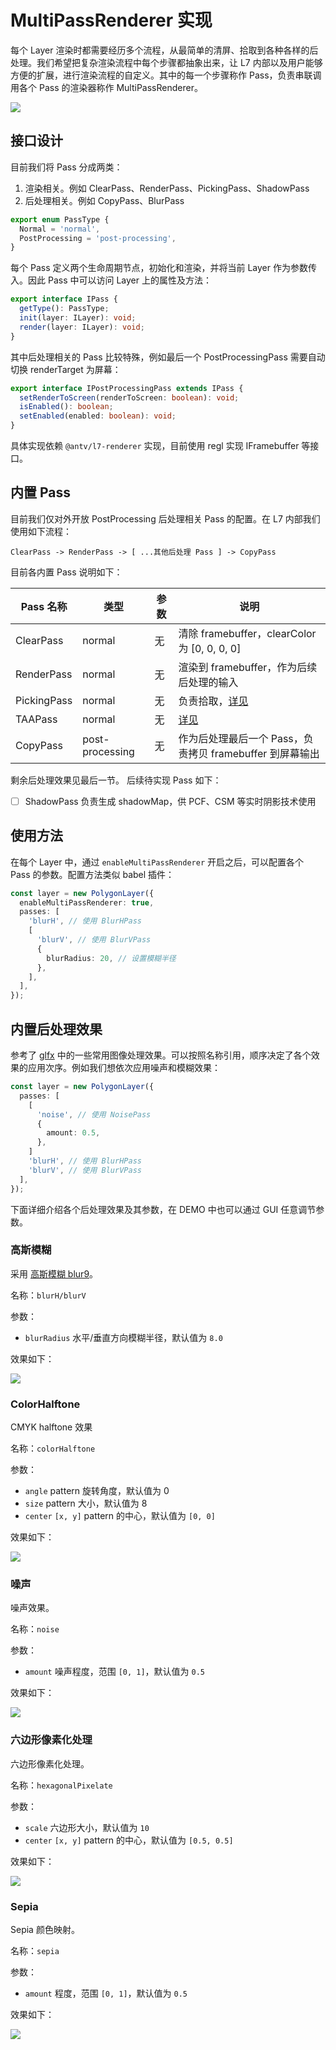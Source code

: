 # MultiPassRenderer 实现

每个 Layer 渲染时都需要经历多个流程，从最简单的清屏、拾取到各种各样的后处理。我们希望把复杂渲染流程中每个步骤都抽象出来，让 L7 内部以及用户能够方便的扩展，进行渲染流程的自定义。其中的每一个步骤称作 Pass，负责串联调用各个 Pass 的渲染器称作 MultiPassRenderer。

![](./screenshots/blurpass.png)

## 接口设计

目前我们将 Pass 分成两类：

1. 渲染相关。例如 ClearPass、RenderPass、PickingPass、ShadowPass
2. 后处理相关。例如 CopyPass、BlurPass

```typescript
export enum PassType {
  Normal = 'normal',
  PostProcessing = 'post-processing',
}
```

每个 Pass 定义两个生命周期节点，初始化和渲染，并将当前 Layer 作为参数传入。因此 Pass 中可以访问 Layer 上的属性及方法：

```typescript
export interface IPass {
  getType(): PassType;
  init(layer: ILayer): void;
  render(layer: ILayer): void;
}
```

其中后处理相关的 Pass 比较特殊，例如最后一个 PostProcessingPass 需要自动切换 renderTarget 为屏幕：

```typescript
export interface IPostProcessingPass extends IPass {
  setRenderToScreen(renderToScreen: boolean): void;
  isEnabled(): boolean;
  setEnabled(enabled: boolean): void;
}
```

具体实现依赖 `@antv/l7-renderer` 实现，目前使用 regl 实现 IFramebuffer 等接口。

## 内置 Pass

目前我们仅对外开放 PostProcessing 后处理相关 Pass 的配置。在 L7 内部我们使用如下流程：

```
ClearPass -> RenderPass -> [ ...其他后处理 Pass ] -> CopyPass
```

目前各内置 Pass 说明如下：

| Pass 名称   | 类型            | 参数 | 说明                                                     |
| ----------- | --------------- | ---- | -------------------------------------------------------- |
| ClearPass   | normal          | 无   | 清除 framebuffer，clearColor 为 [0, 0, 0, 0]             |
| RenderPass  | normal          | 无   | 渲染到 framebuffer，作为后续后处理的输入                 |
| PickingPass | normal          | 无   | 负责拾取，[详见](./PixelPickingEngine.md)                |
| TAAPass     | normal          | 无   | [详见](./TAA.md)                                         |
| CopyPass    | post-processing | 无   | 作为后处理最后一个 Pass，负责拷贝 framebuffer 到屏幕输出 |

剩余后处理效果见最后一节。
后续待实现 Pass 如下：

- [ ] ShadowPass 负责生成 shadowMap，供 PCF、CSM 等实时阴影技术使用

## 使用方法

在每个 Layer 中，通过 `enableMultiPassRenderer` 开启之后，可以配置各个 Pass 的参数。配置方法类似 babel 插件：

```typescript
const layer = new PolygonLayer({
  enableMultiPassRenderer: true,
  passes: [
    'blurH', // 使用 BlurHPass
    [
      'blurV', // 使用 BlurVPass
      {
        blurRadius: 20, // 设置模糊半径
      },
    ],
  ],
});
```

## 内置后处理效果

参考了 [glfx](https://github.com/evanw/glfx.js) 中的一些常用图像处理效果。可以按照名称引用，顺序决定了各个效果的应用次序。例如我们想依次应用噪声和模糊效果：

```typescript
const layer = new PolygonLayer({
  passes: [
    [
      'noise', // 使用 NoisePass
      {
        amount: 0.5,
      },
    ]
    'blurH', // 使用 BlurHPass
    'blurV', // 使用 BlurVPass
  ],
});
```

下面详细介绍各个后处理效果及其参数，在 DEMO 中也可以通过 GUI 任意调节参数。

### 高斯模糊

采用 [高斯模糊 blur9](https://github.com/Jam3/glsl-fast-gaussian-blur/blob/master/9.glsl)。

名称：`blurH/blurV`

参数：

- `blurRadius` 水平/垂直方向模糊半径，默认值为 `8.0`

效果如下：

![](./screenshots/blurpass.png)

### ColorHalftone

CMYK halftone 效果

名称：`colorHalftone`

参数：

- `angle` pattern 旋转角度，默认值为 0
- `size` pattern 大小，默认值为 8
- `center` `[x, y]` pattern 的中心，默认值为 `[0, 0]`

效果如下：

![](./screenshots/halftone.png)

### 噪声

噪声效果。

名称：`noise`

参数：

- `amount` 噪声程度，范围 `[0, 1]`，默认值为 `0.5`

效果如下：

![](./screenshots/noise.png)

### 六边形像素化处理

六边形像素化处理。

名称：`hexagonalPixelate`

参数：

- `scale` 六边形大小，默认值为 `10`
- `center` `[x, y]` pattern 的中心，默认值为 `[0.5, 0.5]`

效果如下：

![](./screenshots/hexagonalPixelate.png)

### Sepia

Sepia 颜色映射。

名称：`sepia`

参数：

- `amount` 程度，范围 `[0, 1]`，默认值为 `0.5`

效果如下：

![](./screenshots/sepia.png)
